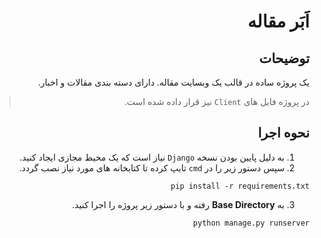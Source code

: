 

<div dir='rtl'>

# اَبَر مقاله

## توضیحات

یک پروژه ساده در قالب یک وبسایت مقاله. دارای دسته بندی مقالات و اخبار.


> در پروژه فایل های `Client` نیز قرار داده شده است.

## نحوه اجرا

1. به دلیل پایین بودن نسخه `Django` نیاز است که یک محیط مجازی ایجاد کنید.
2. سپس دستور زیر را در `cmd` تایپ کرده تا کتابخانه های مورد نیاز نصب گردد.
```
pip install -r requirements.txt
```
3. به **Base Directory** رفته و با دستور زیر پروژه را اجرا کنید.
```
python manage.py runserver
```

</div>